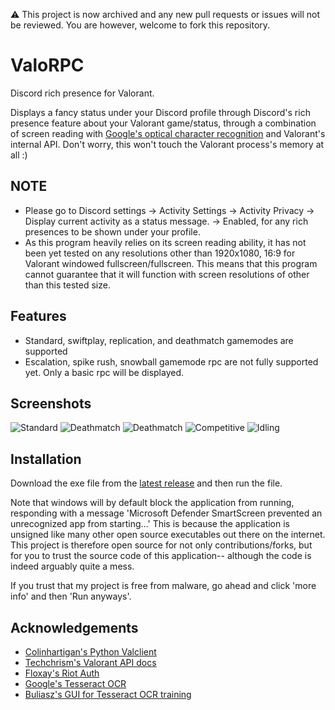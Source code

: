 ⚠️ This project is now archived and any new pull requests or issues will not be reviewed. You are however, welcome to fork this repository.

# ValoRPC

Discord rich presence for Valorant.

Displays a fancy status under your Discord profile through Discord's rich presence feature about your Valorant game/status, through a combination of screen reading with [Google's optical character recognition](https://github.com/tesseract-ocr/tesseract) and Valorant's internal API. Don't worry, this won't touch the Valorant process's memory at all :)

## NOTE

- Please go to Discord settings -> Activity Settings -> Activity Privacy -> Display current activity as a status message. -> Enabled, for any rich presences to be shown under your profile.
- As this program heavily relies on its screen reading ability, it has not been yet tested on any resolutions other than 1920x1080, 16:9 for Valorant windowed fullscreen/fullscreen. This means that this program cannot guarantee that it will function with screen resolutions of other than this tested size.

## Features

- Standard, swiftplay, replication, and deathmatch gamemodes are supported
- Escalation, spike rush, snowball gamemode rpc are not fully supported yet. Only a basic rpc will be displayed.

## Screenshots

![Standard](https://i.imgur.com/xvllLWJ.png)
![Deathmatch](https://i.imgur.com/nOzcMHF.png)
![Deathmatch](https://i.imgur.com/3i1XQqh.png)
![Competitive](https://i.imgur.com/v6CKH5Z.png)
![Idling](https://i.imgur.com/TNmCBfK.png)

## Installation

Download the exe file from the [latest release](https://github.com/PenguinDevs/ValoRPC/releases/latest) and then run the file.

Note that windows will by default block the application from running, responding with a message 'Microsoft Defender SmartScreen prevented an unrecognized app from starting...' This is because the application is unsigned like many other open source executables out there on the internet. This project is therefore open source for not only contributions/forks, but for you to trust the source code of this application-- although the code is indeed arguably quite a mess.

If you trust that my project is free from malware, go ahead and click 'more info' and then 'Run anyways'.

## Acknowledgements

 - [Colinhartigan's Python Valclient](https://github.com/colinhartigan/valclient.py)
 - [Techchrism's Valorant API docs](https://github.com/techchrism/valorant-api-docs)
 - [Floxay's Riot Auth](https://github.com/floxay/python-riot-auth)
 - [Google's Tesseract OCR](https://github.com/tesseract-ocr/tesseract)
 - [Buliasz's GUI for Tesseract OCR training](https://github.com/buliasz/tesstrain-windows-gui)
